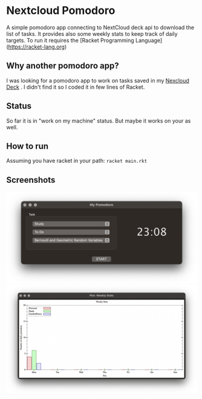 # Nextcloud Pomodoro
A simple pomodoro app connecting to NextCloud deck api to download the list of tasks. It provides also some weekly stats to keep track of daily targets. To run it requires the [Racket Programming Language] (https://racket-lang.org)

## Why another pomodoro app?
I was looking for a pomodoro app to work on tasks saved in my [Nexcloud Deck](https://apps.nextcloud.com/apps/deck) . I didn't find it so I coded it in few lines of Racket.

## Status
So far it is in "work on my machine" status. But maybe it works on your as well.

## How to run
Assuming you have racket in your path:
`racket main.rkt`

## Screenshots
![Time](screenshots/mac-timer.png?raw=true)
![Stats](screenshots/mac-stats.png?raw=true)
